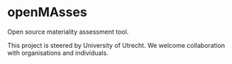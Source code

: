 # openMAsses
Open source materiality assessment tool.

This project is steered by University of Utrecht. We welcome collaboration with organisations and individuals.
